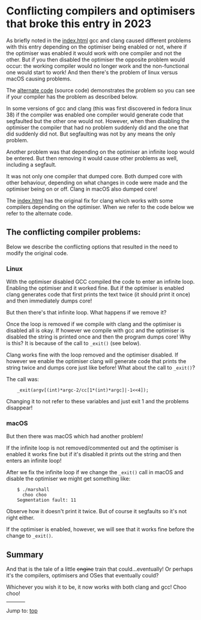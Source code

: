 # Conflicting compilers and optimisers that broke this entry in 2023

As briefly noted in the [index.html](index.html) gcc and clang caused different
problems with this entry depending on the optimiser being enabled or not, where
if the optimiser was enabled it would work with one compiler and not the other.
But if you then disabled the optimiser the opposite problem would occur: the
working compiler would no longer work and the non-functional one would start to
work! And then there's the problem of linux versus macOS causing problems.

The [alternate code](%%REPO_URL%%/1986/marshall/marshall.alt.c) (source code) demonstrates the problem so
you can see if your compiler has the problem as described below.

In some versions of gcc and clang (this was first discovered in fedora linux 38)
if the compiler was enabled one compiler would generate code that segfaulted but
the other one would not. However, when then disabling the optimiser the compiler
that had no problem suddenly did and the one that did suddenly did not. But
segfaulting was not by any means the only problem.

Another problem was that depending on the optimiser an infinite loop would be
entered. But then removing it would cause other problems as well, including a
segfault.

It was not only one compiler that dumped core. Both dumped core with other
behaviour, depending on what changes in code were made and the optimiser being
on or off. Clang in macOS also dumped core!

The [index.html](index.html) has the original fix
for clang which works with some compilers depending on the optimiser. When we
refer to the code below we refer to the alternate code.

## The conflicting compiler problems:

Below we describe the conflicting options that resulted in the need to modify
the original code.

### Linux

With the optimiser disabled GCC compiled the code to enter an infinite loop.
Enabling the optimiser and it worked fine. But if the optimiser is enabled clang
generates code that first prints the text twice (it should print it once) and
then immediately dumps core!

But then there's that infinite loop. What happens if we remove it?

Once the loop is removed if we compile with clang and the optimiser is disabled
all is okay. If however we compile with gcc and the optimiser is disabled the
string is printed once and then the program dumps core! Why is this? It is
because of the call to `_exit()` (see below).

Clang works fine with the loop removed and the optimiser disabled. If however we
enable the optimiser clang will generate code that prints the string twice and
dumps core just like before!  What about the call to `_exit()`?

The call was:


``` <!---c-->
    _exit(argv[(int)*argc-2/cc[1*(int)*argc]|-1<<4]);
```

Changing it to not refer to these variables and just exit 1 and the problems
disappear!

### macOS

But then there was macOS which had another problem!

If the infinite loop is not removed/commented out and the optimiser is enabled
it works fine but if it's disabled it prints out the string and then enters an
infinite loop!

After we fix the infinite loop if we change the `_exit()` call in macOS and
disable the optimiser we might get something like:

``` <!---sh-->
    $ ./marshall
	  choo choo
    Segmentation fault: 11
```

Observe how it doesn't print it twice. But of course it segfaults so it's not
right either.

If the optimiser is enabled, however, we will see that it works fine before the
change to `_exit()`.

## Summary

And that is the tale of a little <del>engine</del> train that
could...eventually! Or perhaps it's the compilers, optimisers and OSes that
eventually could?

Whichever you wish it to be, it now works with both clang and gcc! Choo choo!


<hr style="width:10%;text-align:left;margin-left:0">

Jump to: [top](#)


<!--

    Copyright © 1984-2024 by Landon Curt Noll. All Rights Reserved.

    You are free to share and adapt this file under the terms of this license:

	Creative Commons Attribution-ShareAlike 4.0 International (CC BY-SA 4.0)

    For more information, see:

	https://creativecommons.org/licenses/by-sa/4.0/

-->
